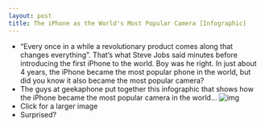 ```yaml
---
layout: post
title: The iPhone as the World's Most Popular Camera [Infographic]
---
```

* “Every once in a while a revolutionary product comes along that changes everything”. That’s what Steve Jobs said minutes before introducing the first iPhone to the world. Boy was he right. In just about 4 years, the iPhone became the most popular phone in the world, but did you know it also became the most popular camera?
* The guys at geekaphone put together this infographic that shows how the iPhone became the most popular camera in the world…
![img](http://media.idownloadblog.com/wp-content/uploads/2011/03/iPhone-Camera-Infographic.jpg)
* Click for a larger image
* Surprised?

